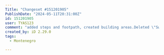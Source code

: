 ```yaml
---
Title: "Changeset #151201905"
PublishDate: "2024-05-11T20:31:00Z"
id: 151201905
user: TYAS123
comment: "added steps and footpath, created building areas.Deleted \"Sweet home\", deleted \"Restaurant Napoli Terazza\" because this street has only residential buildings"
created_by: iD 2.29.0
tags:
  - Montenegro

---
```

